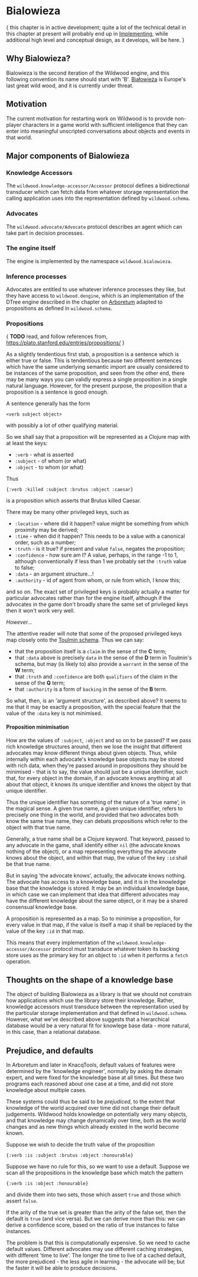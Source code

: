 # Bialowieza

{ this chapter is in active development; quite a lot of the technical detail in this chapter at present will probably end up in [Implementing](Implementing.html), while additional high level and conceptual design, as it develops, will be here. }

## Why Bialowieza?

Bialowieza is the second iteration of the Wildwood engine, and this following convention its name should start with 'B'. [Białowieża](https://en.wikipedia.org/wiki/Bia%C5%82owie%C5%BCa) is Europe's last great wild wood, and it is currently under threat.

## Motivation

The current motivation for restarting work on Wildwood is to provide non-player characters in a game world with sufficient intelligence that they can enter into meaningful unscripted conversations about objects and events in that world.

## Major components of Bialowieza

### Knowledge Accessors

The `wildwood.knowledge-accessor/Accessor` protocol defines a bidirectional transducer which can fetch data from whatever storage representation the calling application uses into the representation defined by `wildwood.schema`.

### Advocates

The `wildwood.advocate/Advocate` protocol describes an agent which can take part in decision processes.

### The engine itself

The engine is implemented by the namespace `wildwood.bialowieza`.

### Inference processes

Advocates are entitled to use whatever inference processes they like, but they have access to `wildwood.dengine`, which is an implementation of the DTree engine described in the chapter on [Arboretum](Arboretum.html) adapted to propositions as defined in `wildwood.schema`.

### Propositions

{ **TODO** read, and follow references from, https://plato.stanford.edu/entries/propositions/ }

As a slightly tendentious first stab, a proposition is a sentence which is either true or false. This is tendentious because two different sentences which have the same underlying semantic import are usually considered to be instances of the same proposition, and seen from the other end, there may be many ways you can validly express a single proposition in a single natural language. However, for the present purpose, the proposition that a proposition is a sentence is good enough.

A sentence generally has the form

    <verb subject object>

with possibly a lot of other qualifying material.

So we shall say that a proposition will be represented as a Clojure map with at least the keys:

* `:verb` - what is asserted
* `:subject` - of whom (or what)
* `:object` - to whom (or what)

Thus

    {:verb :killed :subject :brutus :object :caesar}

is a proposition which asserts that Brutus killed Caesar.

There may be many other privileged keys, such as

* `:location` - where did it happen? value might be something from which proximity may be derived;
* `:time` - when did it happen? This needs to be a value with a canonical order, such as a number;
* `:truth` - is it true? if present and value `false`, negates the proposition;
* `:confidence` - how sure am I? A value, perhaps, in the range -1 to 1, although conventionally if less than 1 we probably set the `:truth` value to false;
* `:data` - an argument structure...!
* `:authority` - id of agent from whom, or rule from which, I know this;

and so on. The exact set of privileged keys is probably actually a matter for particular advocates rather than for the engine itself, although if the advocates in the game don't broadly share the same set of privileged keys then it won't work very well.

*However...*

The attentive reader will note that some of the proposed privileged keys map closely onto the [Toulmin schema](Analysis.html#the-toulmin-schema). Thus we can say:

* that the proposition itself is a `claim` in the sense of the **C** term;
* that `:data` above is precisely `data` in the sense of the **D** term in Toulmin's schema, but may (is likely to) also provide a `warrant` in the sense of the **W** term;
* that `:truth` and `:confidence` are both `qualifiers` of the claim in the sense of the **Q** term;
* that `:authority` is a form of `backing` in the sense of the **B** term.

So what, then, is an 'argument structure', as described above? It seems to me that it may be exactly a proposition, with the special feature that the value of the `:data` key is not minimised.

#### Proposition minimisation

How are the values of `:subject`, `:object` and so on to be passed? If we pass rich knowledge structures around, then we lose the insight that different advocates may know different things about given objects. Thus, while internally within each advocate's knowledge base objects may be stored with rich data, when they're passed around in propositions they should be minimised - that is to say, the value should just be a unique identifier, such that, for every object in the domain, if an advocate knows anything at all about that object, it knows its unique identifier and knows the object by that unique identifier.

Thus the unique identifier has something of the nature of a 'true name', in the magical sense. A given true name, a given unique identifier, refers to precisely one thing in the world, and provided that two advocates both know the same true name, they can debats propositions which refer to the object with that true name.

Generally, a true name shall be a Clojure keyword. That keyword, passed to any advocate in the game, shall identify either `nil` (the advocate knows nothing of the object), or a map representing everything the advocate knows about the object, and within that map, the value of the key `:id` shall be that true name.

But in saying 'the advocate knows', actually, the advocate knows nothing. The advocate has access to a knowledge base, and it is in the knowledge base that the knowledge is stored. It may be an individual knowledge base, in which case we can implement that idea that different advocates may have the different knowledge about the same object, or it may be a shared consensual knowledge base.

A proposition is represented as a map. So to minimise a proposition, for every value in that map, if the value is itself a map it shall be replaced by the value of the key `:id` in that map.

This means that every implementation of the `wildwood.knowledge-accessor/Accessor` protocol must transduce whatever token its backing store uses as the primary key for an object to `:id` when it performs a `fetch` operation.

## Thoughts on the shape of a knowledge base

The object of building Bialowieza as a library is that we should not constrain how applications which use the library store their knowledge. Rather, knowledge accessors must transduce between the representation used by the particular storage implementation and that defined in `wildwood.schema`. However, what we've described above suggests that a hierarchical database would be a very natural fit for knowlege base data - more natural, in this case, than a relational database.

## Prejudice, and defaults

In Arboretum and later in KnacqTools, default values of features were determined by the 'knowledge engineer', normally by asking the domain expert, and were fixed for the knowledge base at all times. But these two programs each reasoned about one case at a time, and did not store knowledge about multiple cases.

These systems could thus be said to be *prejudiced*, to the extent that knowledge of the world acquired over time did not change their default judgements. Wildwood holds knowledge on potentially very many objects, and that knowledge may change dynamically over time, both as the world changes and as new things which already existed in the world become known.

Suppose we wish to decide the truth value of the proposition

    {:verb :is :subject :brutus :object :honourable}

Suppose we have no rule for this, so we want to use a default. Suppose we scan all the propositions in the knowledge base which match the pattern

    {:verb :is :object :honourable}

and divide them into two sets, those which assert `true` and those which assert `false`.

If the arity of the true set is greater than the arity of the false set, then the default is `true` (and vice versa). But we can derive more than this: we can derive a confidence score, based on the ratio of true instances to false instances.

The problem is that this is computationally expensive. So we need to cache default values. Different advocates may use different caching strategies, with different 'time to live'. The longer the time to live of a cached default, the more prejudiced - the less agile in learning - the advocate will be; but the faster it will be able to produce decisions.


